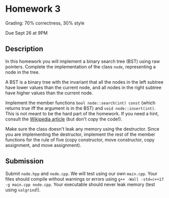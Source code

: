 # Homework 3
Grading: 70% correctness, 30% style

Due Sept 26 at 9PM

## Description

In this homework you will implement a binary search tree (BST) using raw pointers.
Complete the implementation of the class `node`, representing a node in the tree.

A BST is a binary tree with the invariant that all the nodes in the left subtree have lower values than the current node, and all nodes in the right subtree have higher values than the current node.

Implement the member functions `bool node::search(int) const` (which returns true iff the argument is in the BST) and `void node::insert(int)`.
This is not meant to be the hard part of the homework.
If you need a hint, consult the [Wikipedia article](https://en.wikipedia.org/wiki/Binary_search_tree) (but don't copy the code!).

Make sure the class doesn't leak any memory using the destructor.
Since you are implementing the destructor, implement the rest of the member functions for the rule of five (copy constructor, move constructor, copy assignment, and move assignment).

## Submission
Submit `node.hpp` and `node.cpp`.
We will test using our own `main.cpp`.
Your files should compile without warnings or errors using `g++ -Wall -std=c++17 -g main.cpp node.cpp`.
Your executable should never leak memory (test using `valgrind`!).
